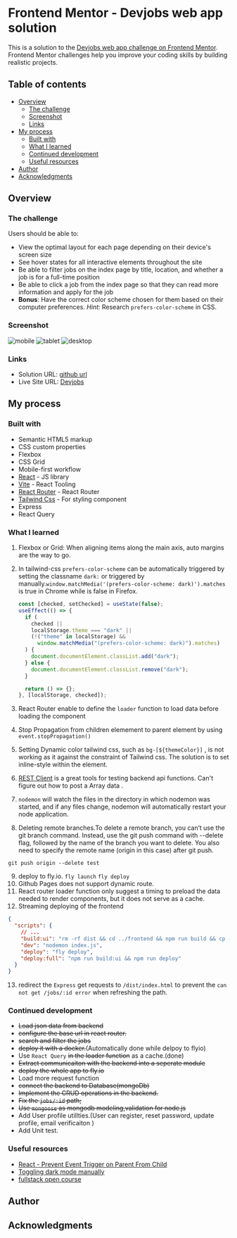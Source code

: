 # Frontend Mentor - Devjobs web app solution

This is a solution to the [Devjobs web app challenge on Frontend Mentor](https://www.frontendmentor.io/challenges/devjobs-web-app-HuvC_LP4l). Frontend Mentor challenges help you improve your coding skills by building realistic projects.

## Table of contents

- [Overview](#overview)
  - [The challenge](#the-challenge)
  - [Screenshot](#screenshot)
  - [Links](#links)
- [My process](#my-process)
  - [Built with](#built-with)
  - [What I learned](#what-i-learned)
  - [Continued development](#continued-development)
  - [Useful resources](#useful-resources)
- [Author](#author)
- [Acknowledgments](#acknowledgments)

## Overview

### The challenge

Users should be able to:

- View the optimal layout for each page depending on their device's screen size
- See hover states for all interactive elements throughout the site
- Be able to filter jobs on the index page by title, location, and whether a job is for a full-time position
- Be able to click a job from the index page so that they can read more information and apply for the job
- **Bonus**: Have the correct color scheme chosen for them based on their computer preferences. _Hint_: Research `prefers-color-scheme` in CSS.

### Screenshot

![mobile](./mobile.gif)
![tablet](./tablet.gif)
![desktop](./desktop.gif)

### Links

- Solution URL: [github url](https://github.com/smallmacro/smallmacro.github.io/tree/main/challenge6)
- Live Site URL: [Devjobs](https://devjobs.fly.dev/)

## My process

### Built with

- Semantic HTML5 markup
- CSS custom properties
- Flexbox
- CSS Grid
- Mobile-first workflow
- [React](https://reactjs.org/) - JS library
- [Vite](https://vitejs.dev/) - React Tooling
- [React Router](https://reactrouter.com/en/main) - React Router
- [Tailwind Css](https://tailwindcss.com/) - For styling component
- Express
- React Query

### What I learned

1. Flexbox or Grid: When aligning items along the main axis, auto margins are the way to go.
2. In tailwind-css `prefers-color-scheme` can be automatically triggered by setting the classname `dark:` or triggered by manually.`window.matchMedia('(prefers-color-scheme: dark)').matches` is true in Chrome while is false in Firefox.

   ```javascript
   const [checked, setChecked] = useState(false);
   useEffect(() => {
     if (
       checked ||
       localStorage.theme === "dark" ||
       (!("theme" in localStorage) &&
         window.matchMedia("(prefers-color-scheme: dark)").matches)
     ) {
       document.documentElement.classList.add("dark");
     } else {
       document.documentElement.classList.remove("dark");
     }

     return () => {};
   }, [localStorage, checked]);
   ```

3. React Router enable to define the `loader` function to load data before loading the component
4. Stop Propagation from children elemement to parent element by using `event.stopPropagation()`
5. Setting Dynamic color tailwind css, such as `bg-[${themeColor}]` , is not working as it against the constraint of Tailwind css. The solution is to set inline-style within the element.
6. [REST Client](https://marketplace.visualstudio.com/items?itemName=humao.rest-client) is a great tools for testing backend api functions. Can't figure out how to post a Array data .
7. `nodemon` will watch the files in the directory in which nodemon was started, and if any files change, nodemon will automatically restart your node application.
8. Deleting remote branches.To delete a remote branch, you can’t use the git branch command. Instead, use the git push command with --delete flag, followed by the name of the branch you want to delete. You also need to specify the remote name (origin in this case) after git push.

```
git push origin --delete test
```

9. deploy to fly.io. `fly launch` `fly deploy`
10. Github Pages does not support dynamic route.
11. React router loader function only suggest a timing to preload the data needed to render components, but it does not serve as a cache.
12. Streaming deploying of the frontend

```json
{
  "scripts": {
    // ...
    "build:ui": "rm -rf dist && cd ../frontend && npm run build && cp -r dist/ ../server",
    "dev": "nodemon index.js",
    "deploy": "fly deploy",
    "deploy:full": "npm run build:ui && npm run deploy"
  }
}
```

13. redirect the `Express` get requests to `/dist/index.html` to prevent the `can not get /jobs/:id error` when refreshing the path.

### Continued development

- ~~Load json data from backend~~
- ~~configure the base url in react router.~~
- ~~search and filter the jobs~~
- ~~deploy it with a docker.~~(Automatically done while delpoy to flyio)
- Use `React Query` ~~in the loader function~~ as a cache.(done)
- ~~Extract communicaiton with the backend into a seperate module~~
- ~~deploy the whole app to fly.io~~
- Load more request function
- ~~connect the backend to Database(mongoDb)~~
- ~~Implement the CRUD operations in the backend.~~
- ~~Fix the `jobs/:id` path;~~
- ~~Use `mongoose` as mongodb modeling,validation for node.js~~
- Add User profile utillties.(User can register, reset password, update profile, email verificaiton )
- Add Unit test.

### Useful resources

- [React - Prevent Event Trigger on Parent From Child](https://stackoverflow.com/questions/37568550/react-prevent-event-trigger-on-parent-from-child)
- [Toggling dark mode manually](https://v2.tailwindcss.com/docs/dark-mode)
- [fullstack open course](https://fullstackopen.com/en/)

## Author

## Acknowledgments

